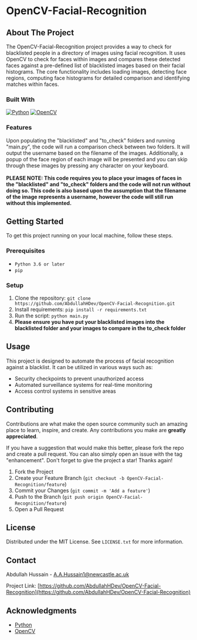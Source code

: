 # OpenCV-Facial-Recognition

## About The Project

The OpenCV-Facial-Recognition project provides a way to check for blacklisted people in a directory of images using facial recognition. It uses OpenCV to check for faces within images and compares these detected faces against a pre-defined list of blacklisted images based on their facial histograms. The core functionality includes loading images, detecting face regions, computing face histograms for detailed comparison and identifying matches within faces.

### Built With

[![Python][Python-badge]][Python-url]
[![OpenCV][OpenCV-badge]][OpenCV-url]

### Features

Upon populating the "blacklisted" and "to_check" folders and running "main.py", the code will run a comparison check between two folders. It will output the username based on the filename of the images. Additionally, a popup of the face region of each image will be presented and you can skip through these images by pressing any character on your keyboard.<br /><br />
**PLEASE NOTE: This code requires you to place your images of faces in the "blacklisted" and "to_check" folders and the code will not run without doing so. This code is also based upon the assumption that the filename of the image represents a username, however the code will still run without this implemented.**

## Getting Started

To get this project running on your local machine, follow these steps.

### Prerequisites

- `Python 3.6 or later`
- `pip`

### Setup

1. Clone the repository: `git clone https://github.com/AbdullahHDev/OpenCV-Facial-Recognition.git`
2. Install requirements: `pip install -r requirements.txt`
3. Run the script: `python main.py`
4. **Please ensure you have put your blacklisted images into the blacklisted folder and your images to compare in the to_check folder**

## Usage
This project is designed to automate the process of facial recognition against a blacklist. It can be utilized in various ways such as:

- Security checkpoints to prevent unauthorized access
- Automated surveillance systems for real-time monitoring
- Access control systems in sensitive areas

## Contributing

Contributions are what make the open source community such an amazing place to learn, inspire, and create. Any contributions you make are **greatly appreciated**.

If you have a suggestion that would make this better, please fork the repo and create a pull request. You can also simply open an issue with the tag "enhancement".
Don't forget to give the project a star! Thanks again!

1. Fork the Project
2. Create your Feature Branch (`git checkout -b OpenCV-Facial-Recognition/feature`)
3. Commit your Changes (`git commit -m 'Add a feature'`)
4. Push to the Branch (`git push origin OpenCV-Facial-Recognition/feature`)
5. Open a Pull Request

## License

Distributed under the MIT License. See `LICENSE.txt` for more information.

## Contact

Abdullah Hussain - A.A.Hussain1@newcastle.ac.uk

Project Link: [https://github.com/AbdullahHDev/OpenCV-Facial-Recognition](https://github.com/AbdullahHDev/OpenCV-Facial-Recognition)

## Acknowledgments

* [Python](https://www.python.org/)
* [OpenCV](https://opencv.org/)


[Python-badge]: https://img.shields.io/badge/Python-3776AB.svg?style=for-the-badge&logo=python&logoColor=yellow
[Python-url]: https://www.python.org/doc/
[OpenCV-badge]: https://img.shields.io/badge/OpenCV-5C3EE8.svg?style=for-the-badge&logo=opencv&logoColor=white
[OpenCV-url]: https://opencv.org/
